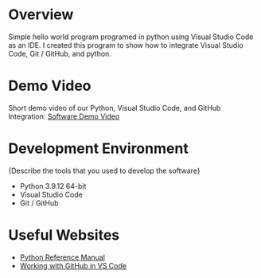 # Overview

Simple hello world program programed in python using Visual Studio Code as an IDE. I created this program to show how to integrate Visual Studio Code, Git / GitHub, and python.

# Demo Video

Short demo video of our Python, Visual Studio Code, and GitHub Integration: [Software Demo Video](https://youtu.be/azQooVkL8sA)

# Development Environment

{Describe the tools that you used to develop the software}
* Python 3.9.12 64-bit
* Visual Studio Code
* Git / GitHub


# Useful Websites

* [Python Reference Manual](https://docs.python.org/3.9/reference/)
* [Working with GitHub in VS Code](https://code.visualstudio.com/docs/editor/github)
